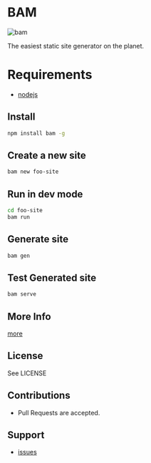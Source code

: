 # BAM

![bam](http://bam.jpg.to)

The easiest static site generator on the planet.

# Requirements

* [nodejs](http://nodejs.org)

## Install

``` sh
npm install bam -g
```

## Create a new site

``` sh
bam new foo-site
```

## Run in dev mode

``` sh
cd foo-site
bam run
```

## Generate site

``` sh
bam gen
```
## Test Generated site

``` sh
bam serve
```

## More Info

[more](http://github.com/beautifulnode/bam/wiki)

## License

See LICENSE

## Contributions

* Pull Requests are accepted.

## Support

* [issues](http://github.com/beautifulnode/bam/issues)

